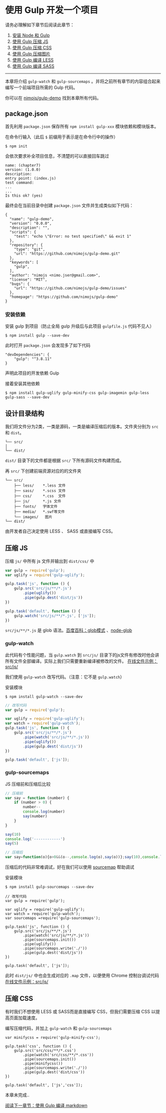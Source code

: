 使用 Gulp 开发一个项目
==================

请务必理解如下章节后阅读此章节：

1. [安装 Node 和 Gulp](chapter1.md)
2. [使用 Gulp 压缩 JS](chapter2.md)
3. [使用 Gulp 压缩 CSS](chapter3.md)
4. [使用 Gulp 压缩图片](chapter4.md)
5. [使用 Gulp 编译 LESS](chapter5.md)
6. [使用 Gulp 编译 SASS](chapter6.md)

----------

本章将介绍 `gulp-watch` 和 `gulp-sourcemaps` 。并将之前所有章节的内容组合起来编写一个前端项目所需的 Gulp 代码。

你可以在 [nimojs/gulp-demo](https://github.com/nimojs/gulp-demo) 找到本章所有代码。

package.json
------------

首先利用 `package.json` 保存所有 `npm install gulp-xxx` 模块依赖和模块版本。

在命令行输入（此后 `$` 前缀用于表示是在命令行中的操作）

```
$ npm init
```

会依次要求补全项目信息，不清楚的可以直接回车跳过
```
name: (chapter7) 
version: (1.0.0) 
description: 
entry point: (index.js) 
test command: 
...
...
Is this ok? (yes) 
```

最终会在当前目录中创建 `package.json` 文件并生成类似如下代码：
```
{
  "name": "gulp-demo",
  "version": "0.0.0",
  "description": "",
  "scripts": {
    "test": "echo \"Error: no test specified\" && exit 1"
  },
  "repository": {
    "type": "git",
    "url": "https://github.com/nimojs/gulp-demo.git"
  },
  "keywords": [
    "gulp",
  ],
  "author": "nimojs <nimo.jser@gmail.com>",
  "license": "MIT",
  "bugs": {
    "url": "https://github.com/nimojs/gulp-demo/issues"
  },
  "homepage": "https://github.com/nimojs/gulp-demo"
}
```

### 安装依赖

安装 gulp 到项目（防止全局 gulp 升级后与此项目 `gulpfile.js` 代码不见人）
```
$ npm install gulp --save-dev
```

此时打开 `package.json` 会发现多了如下代码

```
"devDependencies": {
	"gulp": "^3.8.11"
}
```

声明此项目的开发依赖 Gulp

接着安装其他依赖
```
$ npm install gulp-uglify gulp-minify-css gulp-imagemin gulp-less gulp-sass --save-dev
```


设计目录结构
----------
我们将文件分为2类，一类是源码，一类是编译压缩后的版本。文件夹分别为 `src` 和 `dist`。

```
└── src/
│
└── dist/
```

`dist/` 目录下的文件都是根据 `src/` 下所有源码文件构建而成。

再 `src/` 下创建前端资源对应的的文件夹

```
└── src/
	├── less/    *.less 文件
	├── sass/    *.scss 文件
	├── css/     *.css  文件
	├── js/      *.js 文件
	├── fonts/   字体文件
	├── media/   *.swf等文件
    └── images/   图片
└── dist/
```

由开发者自己决定使用 LESS 、 SASS 或直接编写 CSS。

压缩 JS 
--------
压缩 `js/` 中所有 js 文件并输出到 `dist/css/` 中

```js
var gulp = require('gulp');
var uglify = require('gulp-uglify');

gulp.task('js', function () {
    gulp.src('src/js/**/*.js')
        .pipe(uglify())
        .pipe(gulp.dest('dist/js'))
})

gulp.task('default', function () {
    gulp.watch('src/js/**/*.js', ['js']);
})
```

`src/js/**/*.js` 是 glob 语法。[百度百科：glob模式](http://baike.baidu.com/view/4019153.htm) 、[node-glob](https://github.com/isaacs/node-glob)

### gulp-watch

此代码有个性能问题，当 `gulp.watch` 到 `src/js/` 目录下的js文件有修改时他会讲所有文件全部编译。实际上我们只需要重新编译被修改的文件。 [在线文件示例：src/js/](https://github.com/nimojs/gulp-demo/blob/master/src/js/)

我们使用 `gulp-watch` 改写代码。（注意：它不是 `gulp.watch`）

安装模块
```
$ npm install gulp-watch --save-dev
```

```js
// 改写代码
var gulp = require('gulp');

var uglify = require('gulp-uglify');
var watch = require('gulp-watch');
gulp.task('js', function () {
    gulp.src('src/js/**/*.js')
        .pipe(watch('src/js/**/*.js'))
        .pipe(uglify())
        .pipe(gulp.dest('dist/js'))
})

gulp.task('default', ['js']);
```

### gulp-sourcemaps

JS 压缩前和压缩后比较
```js
// 压缩前
var say = function (number) {
    if (number > 0) {
        number--
        console.log(number)
        say(number)
    }
}

say(10)
console.log('------------')
say(5)

// 压缩后
var say=function(o){o>0&&(o--,console.log(o),say(o))};say(10),console.log("------------"),say(5);
```

压缩后的代码非常难调试，好在我们可以使用 [sourcemap](http://www.ruanyifeng.com/blog/2013/01/javascript_source_map.html) 帮助调试

安装模块
```
$ npm install gulp-sourcemaps --save-dev
```


```
// 改写代码
var gulp = require('gulp');

var uglify = require('gulp-uglify');
var watch = require('gulp-watch');
var sourcemaps =require('gulp-sourcemaps');

gulp.task('js', function () {
    gulp.src('src/js/**/*.js')
        .pipe(watch('src/js/**/*.js'))
        .pipe(sourcemaps.init())
        .pipe(uglify())
        .pipe(sourcemaps.write('./'))
        .pipe(gulp.dest('dist/js'))
})

gulp.task('default', ['js']);
```

此时 `dist/js/` 中也会生成对应的 `.map` 文件，以便使用 Chrome 控制台调试代码 [在线文件示例：src/js/](https://github.com/nimojs/gulp-demo/blob/master/src/js/)

压缩 CSS
-------
有时我们不想使用 LESS 或 SASS而是直接编写 CSS，但我们需要压缩 CSS 以提高页面加载速度。

编写压缩代码，并加上 `gulp-watch` 和 `gulp-sourcemaps`

```
var minifycss = require('gulp-minify-css');

gulp.task('css', function () {
    gulp.src('src/css/**/*.css')
        .pipe(watch('src/css/**/*.css'))
        .pipe(sourcemaps.init())
        .pipe(minifycss())
        .pipe(sourcemaps.write('./'))
        .pipe(gulp.dest('dist/css'))
})

gulp.task('default', ['js','css']);
```

<div style="display:none;" >

压缩图片
------
我们只需要将 [使用 Gulp 压缩图片](chapter4.md) 中的代码添加 `gulp-watch` 即可

```
var imagemin = require('gulp-imagemin');

gulp.task('images', function () {
    gulp.src('src/images/*.+(jpge|jpg|png|gif)')
        .pipe(watch('src/images/*.+(jpge|jpg|png|gif))')
        .pipe(imagemin({
            progressive: true
        }))
        .pipe(gulp.dest('dist/images'));
});

gulp.task('default', ['js', 'css', 'images']);
```

</div>

本章未完成..

[阅读下一章节：使用 Gulp 编译 markdown](chapter8.md)